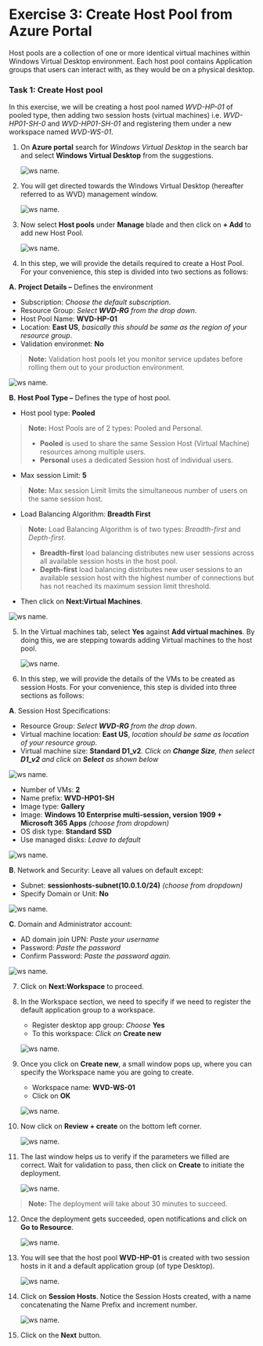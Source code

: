 # **Exercise 3: Create Host Pool from Azure Portal** 

 
Host pools are a collection of one or more identical virtual machines within Windows Virtual Desktop environment. Each host pool contains Application groups that users can interact with, as they would be on a physical desktop. 
 
### **Task 1: Create Host pool**

In this exercise, we will be creating a host pool named *WVD-HP-01* of pooled type, then adding two session hosts (virtual machines) i.e. *WVD-HP01-SH-0* and *WVD-HP01-SH-01*  and registering them under a new workspace named *WVD-WS-01*.

1. On **Azure portal** search for *Windows Virtual Desktop* in the search bar and select **Windows Virtual Desktop** from the suggestions.

   ![ws name.](media/w1.png)
 

2. You will get directed towards the Windows Virtual Desktop (hereafter referred to as WVD) management window.  

   ![ws name.](media/64.png)

3. Now select **Host pools** under **Manage** blade and then click on **+ Add** to add new Host Pool.

   ![ws name.](media/z.png)

4. In this step, we will provide the details required to create a Host Pool. For your convenience, this step is divided into two sections as follows:

 **A.** **Project Details –** Defines the environment 

   - Subscription: *Choose the default subscription*.
   - Resource Group: *Select **WVD-RG** from the drop down*.
   - Host Pool Name: **WVD-HP-01**
   - Location: **East US**, *basically this should be same as the region of your resource group*.      
   - Validation environmet: **No**
      
   >**Note:** Validation host pools let you monitor service updates before rolling them out to your production environment.
            
   ![ws name.](media/w9.png)
   
 **B.** **Host Pool Type –** Defines the type of host pool. 

   - Host pool type: **Pooled** 
      
   >**Note:** Host Pools are of 2 types: Pooled and Personal.  
   > - **Pooled** is used to share the same Session Host (Virtual Machine) resources among multiple users.
   > - **Personal** uses a dedicated Session host of individual users.

   - Max session Limit: **5**
      
   >**Note:** Max session Limit limits the simultaneous number of users on the same session host.
     
   - Load Balancing Algorithm: **Breadth First**
      
   >**Note:** Load Balancing Algorithm is of two types: *Breadth-first* and *Depth-first*. 
   > - **Breadth-first** load balancing distributes new user sessions across all available session hosts in the host pool. 
   > - **Depth-first** load balancing distributes new user sessions to an available session host with the highest number of connections but has not reached its maximum session limit threshold.
     
   - Then click on **Next:Virtual Machines**.
          
   ![ws name.](media/w10.png)  

5. In the Virtual machines tab, select **Yes** against **Add virtual machines**. By doing this, we are stepping towards adding Virtual machines to the host pool. 

   ![ws name.](media/66.png)

6. In this step, we will provide the details of the VMs to be created as session Hosts. For your convenience, this step is divided into three sections as follows:

  **A**. Session Host Specifications:     

   - Resource Group: *Select **WVD-RG** from the drop down*.
   - Virtual machine location: **East US**, *location should be same as location of your resource group*.
   - Virtual machine size: **Standard D1_v2**. *Click on **Change Size**, then select **D1_v2** and click on **Select** as shown below*
   
   ![ws name.](media/65.png)

   - Number of VMs: **2**   
   - Name prefix: **WVD-HP01-SH** 
   - Image type: **Gallery**
   - Image: **Windows 10 Enterprise multi-session, version 1909 + Microsoft 365 Apps** *(choose from dropdown)* 
   - OS disk type: **Standard SSD**
   - Use managed disks: *Leave to default*
   
   ![ws name.](media/ex3.png)
   
   
  **B**. Network and Security:
   Leave all values on default except:
   - Subnet: **sessionhosts-subnet(10.0.1.0/24)** *(choose from dropdown)*
   - Specify Domain or Unit: **No**
 
   ![ws name.](media/w3.png)
 
  **C**. Domain and Administrator account:
  
   - AD domain join UPN: *Paste your username* **<inject key="AzureAdUserEmail" />**
   - Password: *Paste the password* **<inject key="AzureAdUserPassword" />**
   - Confirm Password: *Paste the password* **<inject key="AzureAdUserPassword" />** *again.*
   
   ![ws name.](media/w2.png)
   
7. Click on **Next:Workspace** to proceed. 

8. In the Workspace section, we need to specify if we need to register the default application group to a workspace. 

   - Register desktop app group: *Choose* **Yes** 
   - To this workspace: *Click on* **Create new**

   ![ws name.](media/67.png)
   
9. Once you click on **Create new**, a small window pops up, where you can specify the Workspace name you are going to create.  

   - Workspace name: **WVD-WS-01** 
   - Click on **OK**
     
   ![ws name.](media/68.png) 

10. Now click on **Review + create** on the bottom left corner. 

    ![ws name.](media/69.png)


11. The last window helps us to verify if the parameters we filled are correct. Wait for validation to pass, then click on **Create** to initiate the deployment. 

    ![ws name.](media/70.png)

> **Note:** The deployment will take about 30 minutes to succeed.

12. Once the deployment gets succeeded, open notifications and click on **Go to Resource**.  

    ![ws name.](media/71.png)

13. You will see that the host pool **WVD-HP-01** is created with two session hosts in it and a default application group (of type Desktop).  

    ![ws name.](media/85.png)


14. Click on **Session Hosts**. Notice the Session Hosts created, with a name concatenating the Name Prefix and increment number. 

    ![ws name.](media/86.png)

15. Click on the **Next** button.  
